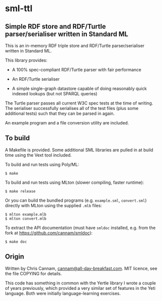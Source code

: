 
sml-ttl
=======

Simple RDF store and RDF/Turtle parser/serialiser written in Standard ML
------------------------------------------------------------------------

This is an in-memory RDF triple store and RDF/Turtle parser/serialiser
written in Standard ML.

This library provides:

 * A 100% spec-compliant RDF/Turtle parser with fair performance

 * An RDF/Turtle serialiser

 * A simple single-graph datastore capable of doing reasonably quick
   indexed lookups (but not SPARQL queries)

The Turtle parser passes all current W3C spec tests at the time of
writing. The serialiser successfully serialises all of the test files
(plus some additional tests) such that they can be parsed in again.

An example program and a file conversion utility are included.


To build
--------

A Makefile is provided. Some additional SML libraries are pulled in at
build time using the Vext tool included.

To build and run tests using Poly/ML:

    $ make

To build and run tests using MLton (slower compiling, faster runtime):

    $ make release

Or you can build the bundled programs (e.g. `example.sml`,
`convert.sml`) directly with MLton using the supplied `.mlb` files:

    $ mlton example.mlb
    $ mlton convert.mlb

To extract the API documentation (must have `smldoc` installed,
e.g. from the fork at https://github.com/cannam/smldoc):

    $ make doc


Origin
------

Written by Chris Cannam, cannam@all-day-breakfast.com. MIT licence,
see the file COPYING for details.

This code has something in common with the Yertle library I wrote a
couple of years previously, which provided a very similar set of
features in the Yeti language. Both were initially language-learning
exercises.

